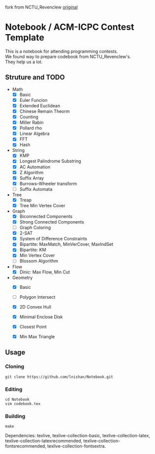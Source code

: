 fork from NCTU\_Revenclew [original](https://github.com/lnishan/Notebook)  

# Notebook / ACM-ICPC Contest Template
This is a notebook for attending programming contests.  
We found way to prepare codebook from NCTU\_Revenclew's.  
They help us a lot.  


## Struture and TODO
* Math
  - [x] Basic
  - [x] Euler Funcion
  - [x] Extended Euclidean
  - [x] Chinese Remain Theorm
  - [x] Counting
  - [x] Miller Rabin
  - [x] Pollard rho
  - [x] Linear Algebra
  - [x] FFT
  - [x] Hash
* String
  - [x] KMP
  - [x] Longest Palindrome Substring
  - [x] AC Automation
  - [x] Z Algorithm
  - [x] Suffix Array
  - [x] Burrows–Wheeler transform
  - [ ] Suffix Automata
* Tree
  - [x] Treap
  - [x] Tree Min Vertex Cover
* Graph
  - [x] Biconnected Components
  - [x] Strong Connected Components
  - [ ] Graph Coloring
  - [x] 2-SAT
  - [x] System of Difference Constraints
  - [x] Bipartite: MaxMatch, MinVerCover, MaxIndSet
  - [x] Bipartite: KM
  - [x] Min Vertex Cover
  - [ ] Blossom Algorithm
* Flow
  - [x] Dinic: Max Flow, Min Cut
* Geometry
  - [x] Basic
  - [ ] Polygon Intersect
  - [x] 2D Convex Hull
  - [x] Minimal Enclose Disk
  - [x] Closest Point
  - [x] Min Max Triangle


## Usage

### Cloning
```
git clone https://github.com/lnishan/Notebook.git
```
### Editing
```
cd Notebook
vim codebook.tex
```

### Building
```
make
```
Dependencies: texlive, texlive-collection-basic, texlive-collection-latex, texlive-collection-latexrecommended, texlive-collection-fontsrecommended, texlive-collection-fontsextra.
